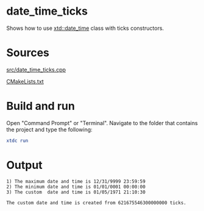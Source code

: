 # date_time_ticks

Shows how to use [xtd::date_time](https://gammasoft71.github.io/xtd/reference_guides/latest/classxtd_1_1date__time.html) class with ticks constructors.

# Sources

[src/date_time_ticks.cpp](src/date_time_ticks.cpp)

[CMakeLists.txt](CMakeLists.txt)

# Build and run

Open "Command Prompt" or "Terminal". Navigate to the folder that contains the project and type the following:

```cmake
xtdc run
```

# Output

```
1) The maximum date and time is 12/31/9999 23:59:59
2) The minimum date and time is 01/01/0001 00:00:00
3) The custom  date and time is 01/05/1971 21:10:30

The custom date and time is created from 621675546300000000 ticks.
```
